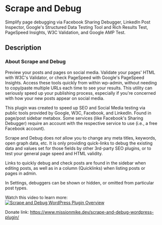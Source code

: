 # Scrape and Debug

Simplify page debugging via Facebook Sharing Debugger, LinkedIn Post Inspector, Google's Structured Data Testing Tool and Rich Results Test, PageSpeed Insights, W3C Validation, and Google AMP Test.

## Description

### About Scrape and Debug

Preview your posts and pages on social media. Validate your pages' HTML with W3C's Validator, or check PageSpeed with Google's PageSpeed Insights. Access these tools quickly from within wp-admin, without needing to copy/paste multiple URLs each time to see your results. This utility can seriously speed up your publishing process, especially if you're concerned with how your new posts appear on social media.

This plugin was created to speed up SEO and Social Media testing via public tools provided by Google, W3C, Facebook, and LinkedIn. Found in page/post sidebar metabox. Some services (like Facebook's Sharing Debugger) require an account with the respective service to use (i.e., a free Facebook account).

Scrape and Debug does *not* allow you to change any meta titles, keywords, open graph data, etc. It is only providing quick-links to debug the existing data and values set for those fields by other 3rd-party SEO plugins, or to test your general page speed and HTML validity.

Links to quickly debug and check posts are found in the sidebar when editing posts, as well as in a column (Quicklinks) when listing posts or pages in admin.

In Settings, debuggers can be shown or hidden, or omitted from particular post types.

Watch this video to learn more:
[![Scrape and Debug WordPress Plugin Overview](https://tools.missionmike.dev/thumbnail-generator/fe1gcKVcX6o.jpg?width=1024)](https://www.youtube.com/watch?v=fe1gcKVcX6o "Scrape and Debug WordPress Plugin Overview - Click to Watch!")

Donate link: https://www.missionmike.dev/scrape-and-debug-wordpress-plugin/

